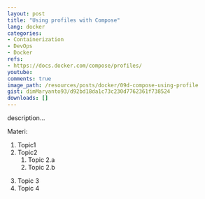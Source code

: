 ```yaml
---
layout: post
title: "Using profiles with Compose"
lang: docker
categories:
- Containerization
- DevOps
- Docker
refs: 
- https://docs.docker.com/compose/profiles/
youtube: 
comments: true
image_path: /resources/posts/docker/09d-compose-using-profile
gist: dimMaryanto93/d92bd18da1c73c230d7762361f738524
downloads: []
---
```



description...

Materi: 

1. Topic1
2. Topic2
    1. Topic 2.a
    2. Topic 2.b
<!--more-->
3. Topic 3
4. Topic 4